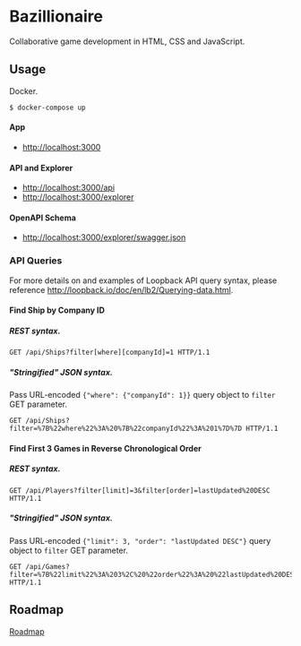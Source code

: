 # Bazillionaire

Collaborative game development in HTML, CSS and JavaScript.

## Usage

Docker.

```shell
$ docker-compose up
```

#### App

* <http://localhost:3000>

#### API and Explorer

* <http://localhost:3000/api>
* <http://localhost:3000/explorer>

#### OpenAPI Schema

* <http://localhost:3000/explorer/swagger.json>

### API Queries

For more details on and examples of Loopback API query syntax, please reference
<http://loopback.io/doc/en/lb2/Querying-data.html>.

#### Find Ship by Company ID

##### REST syntax.

```http
GET /api/Ships?filter[where][companyId]=1 HTTP/1.1
```

##### "Stringified" JSON syntax.

Pass URL-encoded `{"where": {"companyId": 1}}` query object to `filter` GET
parameter.

```http
GET /api/Ships?filter=%7B%22where%22%3A%20%7B%22companyId%22%3A%201%7D%7D HTTP/1.1
```

#### Find First 3 Games in Reverse Chronological Order

##### REST syntax.

```http
GET /api/Players?filter[limit]=3&filter[order]=lastUpdated%20DESC HTTP/1.1
```

##### "Stringified" JSON syntax.

Pass URL-encoded `{"limit": 3, "order": "lastUpdated DESC"}` query object to
`filter` GET parameter.

```http
GET /api/Games?filter=%7B%22limit%22%3A%203%2C%20%22order%22%3A%20%22lastUpdated%20DESC%22%7D HTTP/1.1
```

## Roadmap

[Roadmap](ROADMAP.md)

